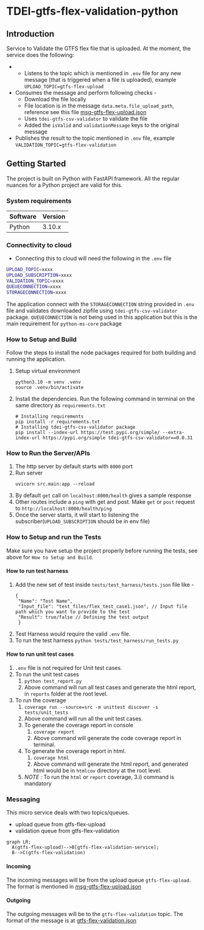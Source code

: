 # TDEI-gtfs-flex-validation-python
## Introduction 
Service to Validate the GTFS flex file that is uploaded. At the moment, the service does the following:
- - Listens to the topic which is mentioned in `.env` file for any new message (that is triggered when a file is uploaded), example  `UPLOAD_TOPIC=gtfs-flex-upload`
- Consumes the message and perform following checks - 
  - Download the file locally 
  - File location is in the message `data.meta.file_upload_path`, reference see this file [msg-gtfs-flex-upload.json](./src/assets/msg-gtfs-flex-upload.json)
  - Uses `tdei-gtfs-csv-validator` to validate the file
  - Added the `isValid` and `validationMessage` keys to the original message
- Publishes the result to the topic mentioned in `.env` file, example `VALIDATION_TOPIC=gtfs-flex-validation`

## Getting Started
The project is built on Python with FastAPI framework. All the regular nuances for a Python project are valid for this.

### System requirements
| Software   | Version |
|------------|---------|
| Python     | 3.10.x  |


### Connectivity to cloud
- Connecting this to cloud will need the following in the `.env` file

```bash
UPLOAD_TOPIC=xxxx
UPLOAD_SUBSCRIPTION=xxxx
VALIDATION_TOPIC=xxxx
QUEUECONNECTION=xxxx
STORAGECONNECTION=xxxx
```
The application connect with the `STORAGECONNECTION` string provided in `.env` file and validates downloaded zipfile using `tdei-gtfs-csv-validator` package.
`QUEUECONNECTION` is not being used in this application but this is the main requirement for `python-ms-core` package

### How to Setup and Build
Follow the steps to install the node packages required for both building and running the application.

1. Setup virtual environment
    ```
    python3.10 -m venv .venv
    source .venv/bin/activate
    ```

2. Install the dependencies. Run the following command in terminal on the same directory as `requirements.txt`
    ```
    # Installing requirements
    pip install -r requirements.txt
    # Installing tdei-gtfs-csv-validator package
    pip install --index-url https://test.pypi.org/simple/ --extra-index-url https://pypi.org/simple tdei-gtfs-csv-validator==0.0.31 
    ```
### How to Run the Server/APIs   

1. The http server by default starts with `8000` port
2. Run server
    ```
    uvicorn src.main:app --reload
    ```
3. By default `get` call on `localhost:8000/health` gives a sample response
4. Other routes include a `ping` with get and post. Make `get` or `post` request to `http://localhost:8000/health/ping`
5. Once the server starts, it will start to listening the subscriber(`UPLOAD_SUBSCRIPTION` should be in env file)

### How to Setup and run the Tests

Make sure you have setup the project properly before running the tests, see above for `How to Setup and Build`.

#### How to run test harness
1. Add the new set of test inside `tests/test_harness/tests.json` file like -
    ```
    {
     "Name": "Test Name",
     "Input_file": "test_files/flex_test_case1.json", // Input file path which you want to provide to the test
     "Result": true/false // Defining the test output 
     }
    ```
2. Test Harness would require the valid `.env` file.
3. To run the test harness `python tests/test_harness/run_tests.py` 
#### How to run unit test cases
1. `.env` file is not required for Unit test cases.
2. To run the unit test cases
   1. `python test_report.py`
   2. Above command will run all test cases and generate the html report, in `reports` folder at the root level.
3. To run the coverage
   1. `coverage run --source=src -m unittest discover -s tests/unit_tests`
   2. Above command will run all the unit test cases.
   3. To generate the coverage report in console
      1. `coverage report`
      2. Above command will generate the code coverage report in terminal. 
   4. To generate the coverage report in html.
      1. `coverage html`
      2. Above command will generate the html report, and generated html would be in `htmlcov` directory at the root level.
   5. _NOTE :_ To run the `html` or `report` coverage, 3.i) command is mandatory


### Messaging

This micro service deals with two topics/queues. 
- upload queue from gtfs-flex-upload
- validation queue from gtfs-flex-validation


```mermaid
graph LR;
  A(gtfs-flex-upload)-->B[gtfs-flex-validation-service];
  B-->C(gtfs-flex-validation)
```
#### Incoming
The incoming messages will be from the upload queue `gtfs-flex-upload`.
The format is mentioned in [msg-gtfs-flex-upload.json](./src/assets/msg-gtfs-flex-upload.json)

#### Outgoing
The outgoing messages will be to the `gtfs-flex-validation` topic.
The format of the message is at [gtfs-flex-validation.json](./src/assets/msg-gtfs-flex-validation.json)

